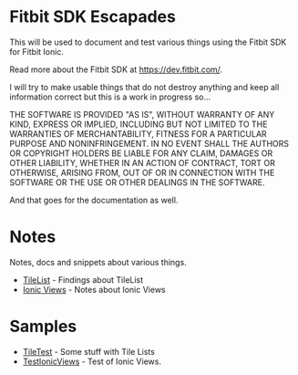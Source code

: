 Fitbit SDK Escapades
====================
This will be used to document and test various things using the
Fitbit SDK for Fitbit Ionic.

Read more about the Fitbit SDK at https://dev.fitbit.com/.

I will try to make usable things that do not destroy anything and 
keep all information correct but this is a work in progress so...

THE SOFTWARE IS PROVIDED "AS IS", WITHOUT WARRANTY OF ANY KIND, EXPRESS OR
IMPLIED, INCLUDING BUT NOT LIMITED TO THE WARRANTIES OF MERCHANTABILITY,
FITNESS FOR A PARTICULAR PURPOSE AND NONINFRINGEMENT. IN NO EVENT SHALL THE
AUTHORS OR COPYRIGHT HOLDERS BE LIABLE FOR ANY CLAIM, DAMAGES OR OTHER
LIABILITY, WHETHER IN AN ACTION OF CONTRACT, TORT OR OTHERWISE, ARISING FROM,
OUT OF OR IN CONNECTION WITH THE SOFTWARE OR THE USE OR OTHER DEALINGS IN THE
SOFTWARE.

And that goes for the documentation as well.

# Notes
Notes, docs and snippets about various things.
* [TileList](./notes/tile-list.md) - Findings about TileList
* [Ionic Views](./notes/ionic-views.md) - Notes about Ionic Views 

# Samples
* [TileTest](./samples/TileTest) - Some stuff with Tile Lists
* [TestIonicViews](./samples/TestIonicViews) - Test of Ionic Views.
